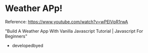 # Weather APp!
Reference: https://www.youtube.com/watch?v=wPElVpR1rwA 

"Build A Weather App With Vanilla Javascript Tutorial | Javascript For Beginners"
- developedbyed